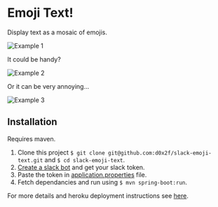 # Emoji Text!

Display text as a mosaic of emojis.

![Example 1](http://i.imgur.com/zaiLRl4.png "Example 1")

It could be handy?

![Example 2](http://i.imgur.com/xAGm4DG.png "Example 2")

Or it can be very annoying...

![Example 3](http://i.imgur.com/o41wRHH.gif "Example 3")


## Installation

Requires maven.

1. Clone this project `$ git clone git@github.com:d0x2f/slack-emoji-text.git` and `$ cd slack-emoji-text`.  
2. [Create a slack bot](https://my.slack.com/services/new/bot) and get your slack token.  
3. Paste the token in [application.properties](/src/main/resources/application.properties) file.  
4. Fetch dependancies and run using `$ mvn spring-boot:run`.  


For more details and heroku deployment instructions see [here](https://github.com/ramswaroop/botkit).

